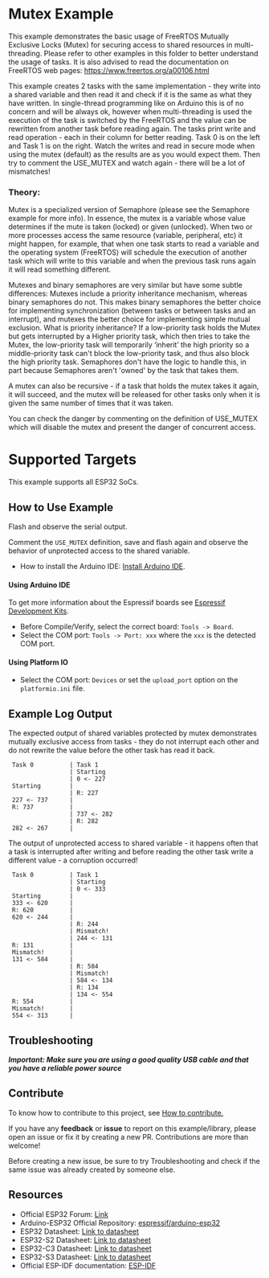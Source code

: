 # Mutex Example

This example demonstrates the basic usage of FreeRTOS Mutually Exclusive Locks (Mutex) for securing access to shared resources in multi-threading.
Please refer to other examples in this folder to better understand the usage of tasks.
It is also advised to read the documentation on FreeRTOS web pages:
https://www.freertos.org/a00106.html

This example creates 2 tasks with the same implementation - they write into a shared variable and then read it and check if it is the same as what they have written.
In single-thread programming like on Arduino this is of no concern and will be always ok, however when multi-threading is used the execution of the task is switched by the FreeRTOS and the value can be rewritten from another task before reading again.
The tasks print write and read operation - each in their column for better reading. Task 0 is on the left and Task 1 is on the right.
Watch the writes and read in secure mode when using the mutex (default) as the results are as you would expect them.
Then try to comment the USE_MUTEX and watch again - there will be a lot of mismatches!

### Theory:
Mutex is a specialized version of Semaphore (please see the Semaphore example for more info).
In essence, the mutex is a variable whose value determines if the mute is taken (locked) or given (unlocked).
When two or more processes access the same resource (variable, peripheral, etc) it might happen, for example, that when one task starts to read a variable and the operating system (FreeRTOS) will schedule the execution of another task
which will write to this variable and when the previous task runs again it will read something different.

Mutexes and binary semaphores are very similar but have some subtle differences:
Mutexes include a priority inheritance mechanism, whereas binary semaphores do not.
This makes binary semaphores the better choice for implementing synchronization (between tasks or between tasks and an interrupt), and mutexes the better
choice for implementing simple mutual exclusion.
What is priority inheritance?
If a low-priority task holds the Mutex but gets interrupted by a Higher priority task, which
then tries to take the Mutex, the low-priority task will temporarily ‘inherit’ the high priority so a middle-priority task can't block the low-priority task, and thus also block the high priority task.
Semaphores don't have the logic to handle this, in part because Semaphores aren't 'owned' by the task that takes them.

A mutex can also be recursive - if a task that holds the mutex takes it again, it will succeed, and the mutex will be released
for other tasks only when it is given the same number of times that it was taken.

You can check the danger by commenting on the definition of USE_MUTEX which will disable the mutex and present the danger of concurrent access.


# Supported Targets

This example supports all ESP32 SoCs.

## How to Use Example

Flash and observe the serial output.

Comment the `USE_MUTEX` definition, save and flash again and observe the behavior of unprotected access to the shared variable.

* How to install the Arduino IDE: [Install Arduino IDE](https://github.com/espressif/arduino-esp32/tree/master/docs/arduino-ide).

#### Using Arduino IDE

To get more information about the Espressif boards see [Espressif Development Kits](https://www.espressif.com/en/products/devkits).

* Before Compile/Verify, select the correct board: `Tools -> Board`.
* Select the COM port: `Tools -> Port: xxx` where the `xxx` is the detected COM port.

#### Using Platform IO

* Select the COM port: `Devices` or set the `upload_port` option on the `platformio.ini` file.

## Example Log Output

The expected output of shared variables protected by mutex demonstrates mutually exclusive access from tasks - they do not interrupt each other and do not rewrite the value before the other task has read it back.

```
 Task 0          | Task 1
                 | Starting
                 | 0 <- 227
 Starting        |
                 | R: 227
 227 <- 737      |
 R: 737          |
                 | 737 <- 282
                 | R: 282
 282 <- 267      |
```

The output of unprotected access to shared variable - it happens often that a task is interrupted after writing and before reading the other task write a different value - a corruption occurred!

```
 Task 0          | Task 1
                 | Starting
                 | 0 <- 333
 Starting        |
 333 <- 620      |
 R: 620          |
 620 <- 244      |
                 | R: 244
                 | Mismatch!
                 | 244 <- 131
 R: 131          |
 Mismatch!       |
 131 <- 584      |
                 | R: 584
                 | Mismatch!
                 | 584 <- 134
                 | R: 134
                 | 134 <- 554
 R: 554          |
 Mismatch!       |
 554 <- 313      |
```

## Troubleshooting

***Important: Make sure you are using a good quality USB cable and that you have a reliable power source***

## Contribute

To know how to contribute to this project, see [How to contribute.](https://github.com/espressif/arduino-esp32/blob/master/CONTRIBUTING.rst)

If you have any **feedback** or **issue** to report on this example/library, please open an issue or fix it by creating a new PR. Contributions are more than welcome!

Before creating a new issue, be sure to try Troubleshooting and check if the same issue was already created by someone else.

## Resources

* Official ESP32 Forum: [Link](https://esp32.com)
* Arduino-ESP32 Official Repository: [espressif/arduino-esp32](https://github.com/espressif/arduino-esp32)
* ESP32 Datasheet: [Link to datasheet](https://www.espressif.com/sites/default/files/documentation/esp32_datasheet_en.pdf)
* ESP32-S2 Datasheet: [Link to datasheet](https://www.espressif.com/sites/default/files/documentation/esp32-s2_datasheet_en.pdf)
* ESP32-C3 Datasheet: [Link to datasheet](https://www.espressif.com/sites/default/files/documentation/esp32-c3_datasheet_en.pdf)
* ESP32-S3 Datasheet: [Link to datasheet](https://www.espressif.com/sites/default/files/documentation/esp32-s3_datasheet_en.pdf)
* Official ESP-IDF documentation: [ESP-IDF](https://idf.espressif.com)
